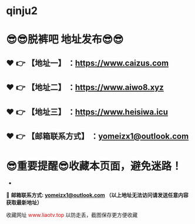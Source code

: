 # qinju2
:sunglasses::sunglasses:脱裤吧 地址发布:sunglasses::sunglasses:
==
:heart: :point_right: 【地址一】 ：https://www.caizus.com
------
:heart: :point_right: 【地址二】 ：https://www.aiwo8.xyz
------
:heart: :point_right: 【地址三】 ：https://www.heisiwa.icu
------
:heart: :point_right: 【邮箱联系方式】 ：yomeizx1@outlook.com
------
:sunglasses:重要提醒:sunglasses:收藏本页面，避免迷路！
==

-

:e-mail: __邮箱联系方式: yomeizx1@outlook.com （以上地址无法访问请发送任意内容获取最新地址）__

<div class="des">收藏网址&nbsp;<font color="#f10606">www.liaotv.top</font>&nbsp;以防走丢，截图保存更方便收藏</div>

